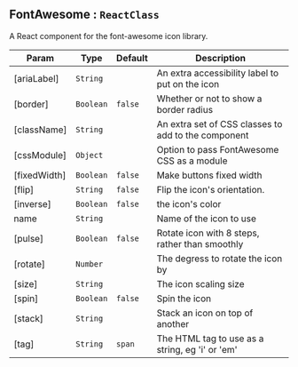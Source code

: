 <a name="module_FontAwesome"></a>

## FontAwesome : <code>ReactClass</code>
A React component for the font-awesome icon library.


| Param | Type | Default | Description |
| --- | --- | --- | --- |
| [ariaLabel] | <code>String</code> |  | An extra accessibility label to put on the icon |
| [border] | <code>Boolean</code> | <code>false</code> | Whether or not to show a border radius |
| [className] | <code>String</code> |  | An extra set of CSS classes to add to the component |
| [cssModule] | <code>Object</code> |  | Option to pass FontAwesome CSS as a module |
| [fixedWidth] | <code>Boolean</code> | <code>false</code> | Make buttons fixed width |
| [flip] | <code>String</code> | <code>false</code> | Flip the icon's orientation. |
| [inverse] | <code>Boolean</code> | <code>false</code> | the icon's color |
| name | <code>String</code> |  | Name of the icon to use |
| [pulse] | <code>Boolean</code> | <code>false</code> | Rotate icon with 8 steps, rather than smoothly |
| [rotate] | <code>Number</code> |  | The degress to rotate the icon by |
| [size] | <code>String</code> |  | The icon scaling size |
| [spin] | <code>Boolean</code> | <code>false</code> | Spin the icon |
| [stack] | <code>String</code> |  | Stack an icon on top of another |
| [tag] | <code>String</code> | <code>span</code> | The HTML tag to use as a string, eg 'i' or 'em' |

